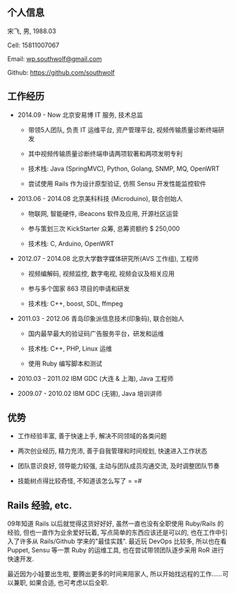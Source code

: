 ## 个人信息

宋飞,    男, 1988.03

Cell:   15811007067

Email:  wp.southwolf@gmail.com

Github: https://github.com/southwolf


## 工作经历

* 2014.09 - Now 北京安易博 IT 服务, 技术总监

	* 带领5人团队, 负责 IT 运维平台, 资产管理平台, 视频传输质量诊断终端研发
	
	* 其中视频传输质量诊断终端申请两项软著和两项发明专利

	* 技术栈: Java (SpringMVC), Python, Golang, SNMP, MQ, OpenWRT
	
	* 尝试使用 Rails 作为设计原型验证, 仿照 Sensu 开发性能监控软件

* 2013.06 - 2014.08 北京美科科技 (Microduino), 联合创始人

	* 物联网, 智能硬件, iBeacons 软件及应用, 开源社区运营
	
	* 参与策划三次 KickStarter 众筹, 总筹资额约 $ 250,000
	
	* 技术栈: C, Arduino, OpenWRT

* 2012.07 - 2014.08 北京大学数字媒体研究所(AVS 工作组), 工程师

	* 视频编解码, 视频监控, 数字电视, 视频会议及相关应用
	
	* 参与多个国家 863 项目的申请和研发

	* 技术栈: C++, boost, SDL, ffmpeg
	
* 2011.03 - 2012.06 青岛印象派信息技术(印象码), 联合创始人

	* 国内最早最大的验证码广告服务平台，研发和运维
	
	* 技术栈: C++, PHP, Linux 运维
	
	* 使用 Ruby 编写脚本和测试
	
* 2010.03 - 2011.02 IBM GDC (大连 & 上海), Java 工程师

	
* 2009.07 - 2010.02 IBM GDC (无锡), Java 培训讲师


	
## 优势

* 工作经验丰富, 善于快速上手, 解决不同领域的各类问题

* 两次创业经历, 精力充沛, 善于自我管理和时间规划, 快速进入工作状态

* 团队意识良好, 领导能力较强, 主动与团队成员沟通交流, 及时调整团队节奏 

* 技能树点得比较奇怪, 不知道该怎么写了 = =#

## Rails 经验, etc.

09年知道 Rails 以后就觉得这货好好好, 虽然一直也没有全职使用 Ruby/Rails 的经验, 但也一直作为业余爱好玩着, 写点简单的东西应该还是可以的, 也在工作中引入了许多从 Rails/Github 学来的"最佳实践". 最近玩 DevOps 比较多, 所以也在看 Puppet, Sensu 等一票 Ruby 的运维工具, 也在尝试带领团队逐步采用 RoR 进行快速开发. 

最近因为小娃要出生啦, 要腾出更多的时间来陪家人, 所以开始找远程的工作……可以兼职, 如果合适, 也可考虑以后全职.

